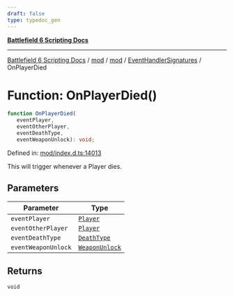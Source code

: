 ```yaml
---
draft: false
type: typedoc_gen
---
```


[**Battlefield 6 Scripting Docs**](../../../../_index.md)

***

[Battlefield 6 Scripting Docs](../../../../_index.md) / [mod](../../../_index.md) / [mod](../../_index.md) / [EventHandlerSignatures](../_index.md) / OnPlayerDied

# Function: OnPlayerDied()

```ts
function OnPlayerDied(
   eventPlayer, 
   eventOtherPlayer, 
   eventDeathType, 
   eventWeaponUnlock): void;
```

Defined in: [mod/index.d.ts:14013](https://github.com/battlefield-portal-community/portal-docs/blob/6d87e21c5922a3efb03c634dbe98e5fe6e797672/generators/santiago/mod/index.d.ts#L14013)

This will trigger whenever a Player dies.

## Parameters

| Parameter | Type |
| ------ | ------ |
| `eventPlayer` | [`Player`](../../Player/_index.md) |
| `eventOtherPlayer` | [`Player`](../../Player/_index.md) |
| `eventDeathType` | [`DeathType`](../../DeathType/_index.md) |
| `eventWeaponUnlock` | [`WeaponUnlock`](../../WeaponUnlock/_index.md) |

## Returns

`void`
